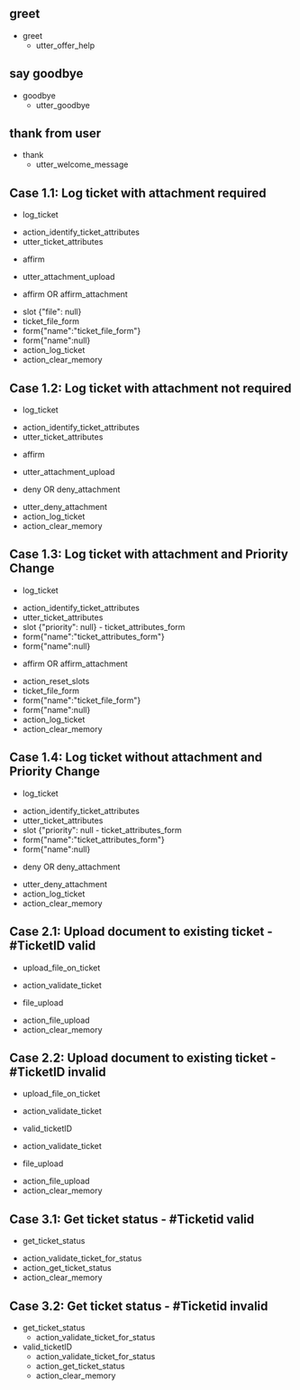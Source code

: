 ## greet
* greet
  - utter_offer_help
  
## say goodbye
* goodbye
  - utter_goodbye

## thank from user
* thank
  - utter_welcome_message
  
## Case 1.1: Log ticket with attachment required 
* log_ticket
 - action_identify_ticket_attributes
 - utter_ticket_attributes
* affirm
 - utter_attachment_upload
* affirm OR affirm_attachment
 - slot {"file": null}
 - ticket_file_form
 - form{"name":"ticket_file_form"}
 - form{"name":null}
 - action_log_ticket
 - action_clear_memory

## Case 1.2: Log ticket with attachment not required 
* log_ticket
 - action_identify_ticket_attributes
 - utter_ticket_attributes
* affirm
 - utter_attachment_upload
* deny OR deny_attachment
 - utter_deny_attachment
 - action_log_ticket
 - action_clear_memory
 
## Case 1.3: Log ticket with attachment and Priority Change
* log_ticket
 - action_identify_ticket_attributes
 - utter_ticket_attributes
 - slot {"priority": null} - ticket_attributes_form
 - form{"name":"ticket_attributes_form"}
 - form{"name":null}
* affirm OR affirm_attachment
 - action_reset_slots
 - ticket_file_form
 - form{"name":"ticket_file_form"}
 - form{"name":null}
 - action_log_ticket
 - action_clear_memory
 
## Case 1.4: Log ticket without attachment and Priority Change
* log_ticket
 - action_identify_ticket_attributes
 - utter_ticket_attributes
 - slot {"priority": null - ticket_attributes_form
 - form{"name":"ticket_attributes_form"}
 - form{"name":null}
* deny OR deny_attachment
 - utter_deny_attachment
 - action_log_ticket
 - action_clear_memory 
 
## Case 2.1: Upload document to existing ticket - #TicketID valid
* upload_file_on_ticket
 - action_validate_ticket
* file_upload
 - action_file_upload
 - action_clear_memory 
 
## Case 2.2: Upload document to existing ticket - #TicketID invalid
* upload_file_on_ticket
 - action_validate_ticket
* valid_ticketID
 - action_validate_ticket
* file_upload
 - action_file_upload
 - action_clear_memory
 
 ## Case 3.1: Get ticket status - #Ticketid valid
 * get_ticket_status
  - action_validate_ticket_for_status
  - action_get_ticket_status
  - action_clear_memory
  
 ## Case 3.2: Get ticket status - #Ticketid invalid
 * get_ticket_status
   - action_validate_ticket_for_status
* valid_ticketID
  - action_validate_ticket_for_status
  - action_get_ticket_status
  - action_clear_memory